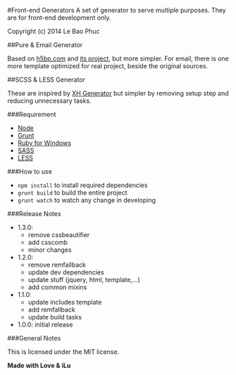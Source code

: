#Front-end Generators
A set of generator to serve multiple purposes. They are for front-end development only.

Copyright (c) 2014 Le Bao Phuc

##Pure & Email Generator

Based on [h5bp.com](http://html5boilerplate.com/) and [its project](http://htmlemailboilerplate.com/), but more simpler.
For email, there is one more template optimized for real project, beside the original sources.

##SCSS & LESS Generator

These are inspired by [XH Generator](https://github.com/xhtmlized/generator-xh) but simpler by removing setup step and reducing unnecessary tasks.

###Requirement

* [Node](http://nodejs.org/)
* [Grunt](http://gruntjs.com/)
* [Ruby for Windows](http://rubyinstaller.org/)
* [SASS](http://sass-lang.com/)
* [LESS](http://lesscss.org/)

###How to use

* `npm install` to install required dependencies
* `grunt build` to build the entire project
* `grunt watch` to watch any change in developing

###Release Notes

* 1.3.0:
  * remove cssbeautifier
  * add csscomb
  * minor changes
* 1.2.0:
  * remove remfallback
  * update dev dependencies
  * update stuff (jquery, html, template,...)
  * add common mixins
* 1.1.0:
  * update includes template
  * add remfallback
  * update build tasks
* 1.0.0: initial release

###General Notes

This is licensed under the MIT license.

**Made with Love & iLu**
